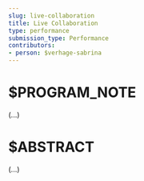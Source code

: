 ```yaml
---
slug: live-collaboration
title: Live Collaboration
type: performance
submission_type: Performance
contributors:
- person: $verhage-sabrina
---
```


# $PROGRAM_NOTE

(...)

# $ABSTRACT

(...)